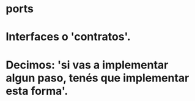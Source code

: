 # ports
# Interfaces o 'contratos'. 
# Decimos: 'si vas a implementar algun paso, tenés que implementar esta forma'.
